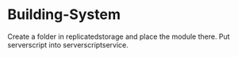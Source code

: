 # Building-System

Create a folder in replicatedstorage and place the module there.
Put serverscript into serverscriptservice.
